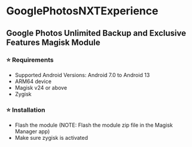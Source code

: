 # GooglePhotosNXTExperience
## Google Photos Unlimited Backup and Exclusive Features Magisk Module

### ⭐ Requirements
- Supported Android Versions: Android 7.0 to Android 13
- ARM64 device
- Magisk v24 or above
- Zygisk

### ⭐ Installation
- Flash the module (NOTE: Flash the module zip file in the Magisk Manager app)
- Make sure zygisk is activated
